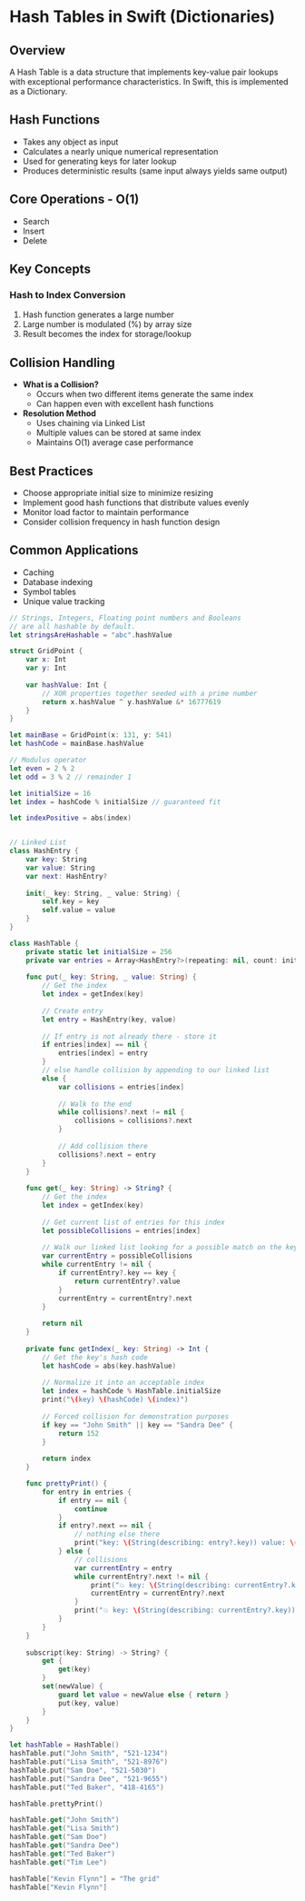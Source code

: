 # Hash Tables in Swift (Dictionaries)

## Overview
A Hash Table is a data structure that implements key-value pair lookups with exceptional performance characteristics. In Swift, this is implemented as a Dictionary.

## Hash Functions
- Takes any object as input
- Calculates a nearly unique numerical representation
- Used for generating keys for later lookup
- Produces deterministic results (same input always yields same output)

## Core Operations - O(1)
- Search
- Insert
- Delete

## Key Concepts

### Hash to Index Conversion
1. Hash function generates a large number
2. Large number is modulated (%) by array size
3. Result becomes the index for storage/lookup

## Collision Handling
* **What is a Collision?**
  * Occurs when two different items generate the same index
  * Can happen even with excellent hash functions
* **Resolution Method**
  * Uses chaining via Linked List
  * Multiple values can be stored at same index
  * Maintains O(1) average case performance

## Best Practices
* Choose appropriate initial size to minimize resizing
* Implement good hash functions that distribute values evenly
* Monitor load factor to maintain performance
* Consider collision frequency in hash function design

## Common Applications
* Caching
* Database indexing
* Symbol tables
* Unique value tracking

```swift
// Strings, Integers, Floating point numbers and Booleans
// are all hashable by default.
let stringsAreHashable = "abc".hashValue

struct GridPoint {
    var x: Int
    var y: Int
    
    var hashValue: Int {
        // XOR properties together seeded with a prime number
        return x.hashValue ^ y.hashValue &* 16777619
    }
}

let mainBase = GridPoint(x: 131, y: 541)
let hashCode = mainBase.hashValue

// Modulus operator
let even = 2 % 2
let odd = 3 % 2 // remainder 1

let initialSize = 16
let index = hashCode % initialSize // guaranteed fit

let indexPositive = abs(index)


// Linked List
class HashEntry {
    var key: String
    var value: String
    var next: HashEntry?
    
    init(_ key: String, _ value: String) {
        self.key = key
        self.value = value
    }
}

class HashTable {
    private static let initialSize = 256
    private var entries = Array<HashEntry?>(repeating: nil, count: initialSize)
    
    func put(_ key: String, _ value: String) {
        // Get the index
        let index = getIndex(key)
        
        // Create entry
        let entry = HashEntry(key, value)
        
        // If entry is not already there - store it
        if entries[index] == nil {
            entries[index] = entry
        }
        // else handle collision by appending to our linked list
        else {
            var collisions = entries[index]
            
            // Walk to the end
            while collisions?.next != nil {
                collisions = collisions?.next
            }
            
            // Add collision there
            collisions?.next = entry
        }
    }
    
    func get(_ key: String) -> String? {
        // Get the index
        let index = getIndex(key)
        
        // Get current list of entries for this index
        let possibleCollisions = entries[index]
        
        // Walk our linked list looking for a possible match on the key (that will be unique)
        var currentEntry = possibleCollisions
        while currentEntry != nil {
            if currentEntry?.key == key {
                return currentEntry?.value
            }
            currentEntry = currentEntry?.next
        }
        
        return nil
    }
    
    private func getIndex(_ key: String) -> Int {
        // Get the key's hash code
        let hashCode = abs(key.hashValue)
        
        // Normalize it into an acceptable index
        let index = hashCode % HashTable.initialSize
        print("\(key) \(hashCode) \(index)")
        
        // Forced collision for demonstration purposes
        if key == "John Smith" || key == "Sandra Dee" {
            return 152
        }
        
        return index
    }

    func prettyPrint() {
        for entry in entries {
            if entry == nil {
                continue
            }
            if entry?.next == nil {
                // nothing else there
                print("key: \(String(describing: entry?.key)) value: \(String(describing: entry?.value))")
            } else {
                // collisions
                var currentEntry = entry
                while currentEntry?.next != nil {
                    print("💥 key: \(String(describing: currentEntry?.key)) value: \(String(describing: currentEntry?.value))")
                    currentEntry = currentEntry?.next
                }
                print("💥 key: \(String(describing: currentEntry?.key)) value: \(String(describing: currentEntry?.value))")
            }
        }
    }
    
    subscript(key: String) -> String? {
        get {
            get(key)
        }
        set(newValue) {
            guard let value = newValue else { return }
            put(key, value)
        }
    }
}

let hashTable = HashTable()
hashTable.put("John Smith", "521-1234")
hashTable.put("Lisa Smith", "521-8976")
hashTable.put("Sam Doe", "521-5030")
hashTable.put("Sandra Dee", "521-9655")
hashTable.put("Ted Baker", "418-4165")

hashTable.prettyPrint()

hashTable.get("John Smith")
hashTable.get("Lisa Smith")
hashTable.get("Sam Doe")
hashTable.get("Sandra Dee")
hashTable.get("Ted Baker")
hashTable.get("Tim Lee")

hashTable["Kevin Flynn"] = "The grid"
hashTable["Kevin Flynn"]

```
